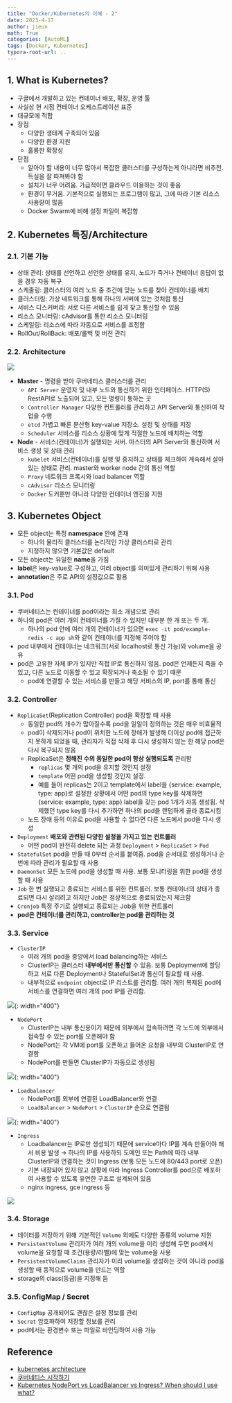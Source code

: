 ```yaml
---
title: "Docker/Kubernetes의 이해 - 2"
date: 2023-4-17
author: jieun
math: True
categories: [AutoML]
tags: [Docker, Kubernetes]
typora-root-url: ..
---
```


## 1. What is Kubernetes?

- 구글에서 개발하고 있는 컨테이너 배포, 확장, 운영 툴
- 사실상 현 시점 컨테이너 오케스트레이션 표준
- 대규모에 적합
- 장점
  - 다양한 생태계 구축되어 있음
  - 다양한 환경 지원
  - 훌륭한 확장성
- 단점
  - 알아야 할 내용이 너무 많아서 복잡한 클러스터를 구성하는게 아니라면 비추천. 득실을 잘 따져봐야 함
  - 설치가 너무 어려움. 가급적이면 클라우드 이용하는 것이 좋음
  - 환경이 무거움. 기본적으로 실행되는 프로그램이 많고, 그에 따라 기본 리소스 사용량이 많음
  - Docker Swarm에 비해 설정 파일이 복잡함

## 2. Kubernetes 특징/Architecture

### 2.1. 기본 기능

- 상태 관리: 상태를 선언하고 선언한 상태를 유지, 노드가 죽거나 컨테이너 응답이 없을 경우 자동 복구
- 스케줄링: 클러스터의 여러 노드 중 조건에 맞는 노드를 찾아 컨테이너를 배치
- 클러스터링: 가상 네트워크를 통해 하나의 서버에 있는 것처럼 통신
- 서비스 디스커버리: 서로 다른 서비스를 쉽게 찾고 통신할 수 있음
- 리소스 모니터링: cAdvisor를 통한 리소스 모니터링
- 스케일링: 리소스에 따라 자동으로 서비스를 조정함
- RollOut/RollBack: 배포/롤백 및 버전 관리

### 2.2. Architecture

![](/assets/img/docker/k8s_arch.png)

- **Master** - 명령을 받아 쿠버네티스 클러스터를 관리
  - `API Server` 운영자 및 내부 노드와 통신하기 위한 인터페이스. HTTP(S) RestAPI로 노출되어 있고, 모든 명령이 통하는 곳
  - `Controller Manager` 다양한 컨트롤러를 관리하고 API Server와 통신하여 작업을 수행
  - `etcd` 가볍고 빠른 분산형 key-value 저장소. 설정 및 상태를 저장
  - `Scheduler` 서비스를 리소스 상황에 맞게 적절한 노드에 배치하는 역할
- **Node** - 서비스(컨테이너)가 실행되는 서버. 마스터의 API Server와 통신하며 서비스 생성 및 상태 관리
  - `kubelet` 서비스(컨테이너)를 실행 및 중지하고 상태를 체크하여 계속해서 살아있는 상태로 관리. master와 worker node 간의 통신 역할
  - `Proxy` 네트워크 프록시와 load balancer 역할
  - `cAdvisor` 리소스 모니터링
  - `Docker` 도커뿐만 아니라 다양한 컨테이너 엔진을 지원

## 3. Kubernetes Object

- 모든 object는 특정 **namespace** 안에 존재
  - 하나의 물리적 클러스터를 논리적인 가상 클러스터로 관리
  - 지정하지 않으면 기본값은 default
- 모든 object는 유일한 **name**을 가짐
- **label**은 key-value로 구성하고, 여러 object를 의미있게 관리하기 위해 사용
- **annotation**은 주로 API의 설정값으로 활용

### 3.1. Pod

- 쿠버네티스는 컨테이너를 pod이라는 최소 개념으로 관리
- 하나의 pod은 여러 개의 컨테이너를 가질 수 있지만 대부분 한 개 또는 두 개.
  - 하나의 pod 안에 여러 개의 컨테이너가 있으면 `exec -it pod/example-redis -c app sh`와 같이 컨테이너를 지정해 주어야 함
- pod 내부에서 컨테이너는 네크워크(서로 localhost로 통신 가능)와 volume을 공유
- pod은 고유한 자체 IP가 있지만 직접 IP로 통신하지 않음. pod은 언제든지 죽을 수 있고, 다른 노드로 이동할 수 있고 확장되거나 축소될 수 있기 때문
  - pod에 연결할 수 있는 서비스를 만들고 해당 서비스의 IP, port를 통해 통신

### 3.2. Controller

- `ReplicaSet`(Replication Controller) pod을 확장할 때 사용
  - 동일한 pod의 개수가 많아질수록 pod을 일일이 정의하는 것은 매우 비효율적
  - pod이 삭제되거나 pod이 위치한 노드에 장애가 발생해 더이상 pod에 접근하지 못하게 되었을 때, 관리자가 직접 삭제 후 다시 생성하지 않는 한 해당 pod은 다시 복구되지 않음
  - ReplicaSet은 **정해진 수의 동일한 pod이 항상 실행되도록** 관리함
    - `replicas` 몇 개의 pod을 유지할 것인지 설정
    - `template` 어떤 pod을 생성할 것인지 설정.
    - 예를 들어 replicas는 2이고 template에서 label을 {service: example, type: app}로 설정한 상황에서 어떤 pod의 type key를 삭제하면 {service: example, type: app} label을 갖는 pod 1개가 자동 생성됨. 삭제했던 type key를 다시 추가하면 하나의 pod을 랜덤하게 골라 종료시킴
  - 노드 장애 등의 이유로 pod을 사용할 수 없다면 다른 노드에서 pod을 다시 생성
- `Deployment` **배포와 관련된 다양한 설정을 가지고 있는 컨트롤러**
  - 어떤 pod이 완전히 delete 되는 과정 `Deployment` > `ReplicaSet` > `Pod`
- `StatefulSet` pod을 만들 때 0부터 순서를 붙여줌. pod을 순서대로 생성하거나 순번에 따라 관리가 필요할 때 사용
- `DaemonSet` 모든 노드에 pod을 생성할 때 사용. 보통 모니터링을 위한 pod을 생성할 때 사용
- `Job` 한 번 실행되고 종료되는 서비스를 위한 컨트롤러. 보통 컨테이너의 상태가 종료되면 다시 살리려고 하지만 Job은 정상적으로 종료되었는지 체크함
- `Cronjob` 특정 주기로 실행되고 종료되는 Job을 위한 컨트롤러
- **pod은 컨테이너를 관리하고, controller는 pod을 관리하는 것**

### 3.3. Service

- `ClusterIP`
  - 여러 개의 pod을 중앙에서 load balancing하는 서비스
  - ClusterIP는 클러스터 **내부에서만 통신할** 수 있음. 보통 Deployment에 할당하고 서로 다른 Deployment나 StatefulSet과 통신이 필요할 때 사용.
  - 내부적으로 `endpoint` object로 IP 리스트를 관리함. 여러 개의 복제된 pod에 서비스를 연결하면 여러 개의 pod IP를 관리함.

![](/assets/img/docker/service.png){: width="400"}

- `NodePort`
  - ClusterIP는 내부 통신용이기 때문에 외부에서 접속하려면 각 노드에 외부에서 접속할 수 있는 port를 오픈해야 함
  - NodePort는 각 VM에 port를 오픈하고 들어온 요청을 내부의 ClusterIP로 연결함
  - NodePort를 만들면 ClusterIP가 자동으로 생성됨

![](/assets/img/docker/nodeport.png){: width="400"}

- `Loadbalancer`
  - NodePort를 외부에 연결된 LoadBalancer와 연결
  - `LoadBalancer` > `NodePort` > `ClusterIP` 순으로 연결됨

![](/assets/img/docker/loadbalancer.png){: width="400"}

- `Ingress`
  - Loadbalancer는 IP로만 생성되기 때문에 service마다 IP를 계속 만들어야 해서 비용 발생 → 하나의 IP를 사용하되 도메인 또는 Path에 따라 내부 ClusterIP와 연결하는 것이 Ingress (보통 모든 노드에 80/443 port로 오픈)
  - 기본 내장되어 있지 않고 상황에 따라 Ingress Controller를 pod으로 배포하여 사용할 수 있도록 유연한 구조로 설계되어 있음
  - nginx ingress, gce ingress 등

![](/assets/img/docker/ingress.png)

### 3.4. Storage

- 데이터를 저장하기 위해 기본적인 `Volume` 외에도 다양한 종류의 volume 지원
- `PersistentVolume` 관리자가 여러 개의 volume을 미리 생성해 두면 pod에서 volume을 요청할 때 조건(용량/라벨)에 맞는 volume을 사용
- `PersistentVolumeClaims` 관리자가 미리 volume을 생성하는 것이 아니라 pod을 생성할 때 동적으로 volume을 만드는 역할
- storage의 class(등급)을 지정해 둠

### 3.5. ConfigMap / Secret

- `ConfigMap` 공개되어도 괜찮은 설정 정보를 관리
- `Secret` 암호화하여 저장할 정보를 관리
- pod에서는 환경변수 또는 파일로 바인딩하여 사용 가능

## Reference

- [kubernetes architecture](https://medium.com/@kavishkafernando/exploring-the-kubernetes-architecture-a-foundation-for-modern-application-deployment-f2c0f15d661e)
- [쿠버네티스 시작하기](https://subicura.com/2019/05/19/kubernetes-basic-1.html)
- [Kubernetes NodePort vs LoadBalancer vs Ingress? When should I use what?](https://medium.com/google-cloud/kubernetes-nodeport-vs-loadbalancer-vs-ingress-when-should-i-use-what-922f010849e0)

